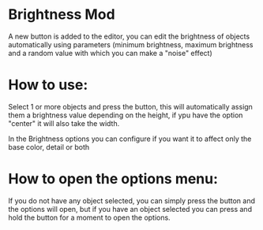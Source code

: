 # Brightness Mod
A new button is added to the editor, you can edit the brightness of objects automatically using parameters (minimum brightness, maximum brightness and a random value with which you can make a "noise" effect)

# How to use:
Select 1 or more objects and press the button, this will automatically assign them a brightness value depending on the height, if ypu have the option "center" it will also take the width.

In the Brightness options you can configure if you want it to affect only the base color, detail or both

# How to open the options menu:
If you do not have any object selected, you can simply press the button and the options will open, but if you have an object selected you can press and hold the button for a moment to open the options.